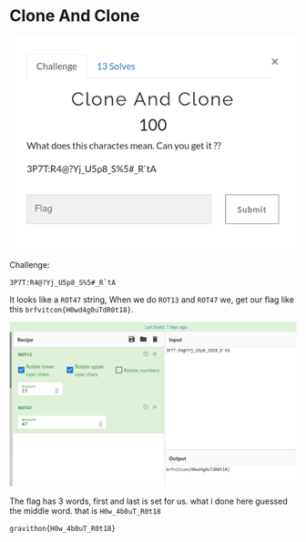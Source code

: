 # Clone And Clone

![](img/1.png)

Challenge:
```
3P7T:R4@?Yj_U5p8_S%5#_R`tA
```
It looks like a `ROT47` string, When we do `ROT13` and `ROT47` we, get our flag like this ` brfvitcon{H0wd4g0uTdR0t18} `.

![](img/2.png)

The flag has 3 words, first and last is set for us. what i done here guessed the middle word. that is `H0w_4b0uT_R0t18`

```
gravithon{H0w_4b0uT_R0t18}
```
